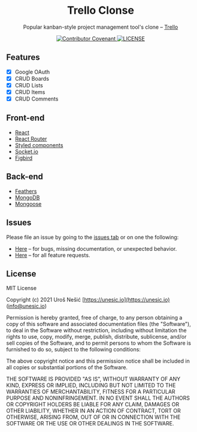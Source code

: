 <h1 align="center">Trello Clonse</h1>
<p align="center">Popular kanban-style project management tool's clone – <a href="https://trello.com/" target="_blank">Trello</p>

<p align="center">
	<a href="https://github.com/unesic/boleskine/blob/master/CODE_OF_CONDUCT.md" target="_blank" title="Contributor Covenant">
		<img src="https://img.shields.io/badge/Contributor%20Covenant-2.1-4baaaa.svg" alt="Contributor Covenant" />
	</a>
	<a href="https://github.com/unesic/boleskine/blob/master/LICENSE" target="_blank" title="LICENSE">
		<img src="https://img.shields.io/badge/license-MIT-green" alt="LICENSE" />
	</a>
</p>

## Features

- [x] Google OAuth
- [x] CRUD Boards
- [x] CRUD Lists
- [x] CRUD Items
- [x] CRUD Comments

## Front-end

- [React](https://reactjs.org/)
- [React Router](https://reactrouter.com/)
- [Styled components](https://styled-components.com/)
- [Socket.io](https://socket.io/)
- [Figbird](https://www.npmjs.com/package/figbird)

## Back-end

- [Feathers](https://feathersjs.com/)
- [MongoDB](https://www.mongodb.com/)
- [Mongoose](https://mongoosejs.com/)

## Issues

Please file an issue by going to the [issues tab](https://github.com/unesic/trello-clone/issues) or on one the following:

- [Here](https://github.com/unesic/trello-clone/issues/new?assignees=unesic&labels=bug&template=bug_report.md&title=%5BBUG%5D) – for bugs, missing documentation, or unexpected behavior.
- [Here](https://github.com/unesic/trello-clone/issues/new?assignees=unesic&labels=enhancement&template=feature_request.md&title=%5BFEATURE%5D) – for all feature requests.

## License

MIT License

Copyright (c) 2021 Uroš Nešić [https://unesic.io](https://unesic.io) ([info@unesic.io](mailto:info@unesic.io))

Permission is hereby granted, free of charge, to any person obtaining a copy of this software and associated documentation files (the "Software"), to deal in the Software without restriction, including without limitation the rights to use, copy, modify, merge, publish, distribute, sublicense, and/or sell copies of the Software, and to permit persons to whom the Software is furnished to do so, subject to the following conditions:

The above copyright notice and this permission notice shall be included in all copies or substantial portions of the Software.

THE SOFTWARE IS PROVIDED "AS IS", WITHOUT WARRANTY OF ANY KIND, EXPRESS OR IMPLIED, INCLUDING BUT NOT LIMITED TO THE WARRANTIES OF MERCHANTABILITY, FITNESS FOR A PARTICULAR PURPOSE AND NONINFRINGEMENT. IN NO EVENT SHALL THE AUTHORS OR COPYRIGHT HOLDERS BE LIABLE FOR ANY CLAIM, DAMAGES OR OTHER LIABILITY, WHETHER IN AN ACTION OF CONTRACT, TORT OR OTHERWISE, ARISING FROM, OUT OF OR IN CONNECTION WITH THE SOFTWARE OR THE USE OR OTHER DEALINGS IN THE SOFTWARE.
